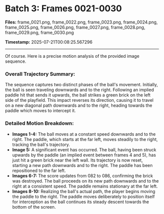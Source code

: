 # Batch 3: Frames 0021-0030

**Files:** frame_0021.png, frame_0022.png, frame_0023.png, frame_0024.png, frame_0025.png, frame_0026.png, frame_0027.png, frame_0028.png, frame_0029.png, frame_0030.png

**Timestamp:** 2025-07-21T00:08:25.567296

---

Of course. Here is a precise motion analysis of the provided image sequence.

### Overall Trajectory Summary:
The sequence captures two distinct phases of the ball's movement. Initially, the ball is seen traveling downwards and to the right. Following an implied paddle hit that sends it upwards, the ball strikes a green brick on the left side of the playfield. This impact reverses its direction, causing it to travel on a new diagonal path downwards and to the right, heading towards the paddle which moves to intercept it.

### Detailed Motion Breakdown:
*   **Images 1-4:** The ball moves at a constant speed downwards and to the right. The paddle, which starts at the far left, moves steadily to the right, tracking the ball's trajectory.
*   **Image 5:** A significant event has occurred. The ball, having been struck upwards by the paddle (an implied event between frames 4 and 5), has just hit a green brick near the left wall. Its trajectory is now reset, starting a new path downwards and to the right. The paddle has been repositioned to the far left.
*   **Images 6-7:** The score updates from 082 to 086, confirming the brick was destroyed. The ball proceeds on its new path downwards and to the right at a consistent speed. The paddle remains stationary at the far left.
*   **Images 8-10:** Realizing the ball's actual path, the player begins moving the paddle to the right. The paddle moves deliberately to position itself for interception as the ball continues its steady descent towards the bottom of the screen.
